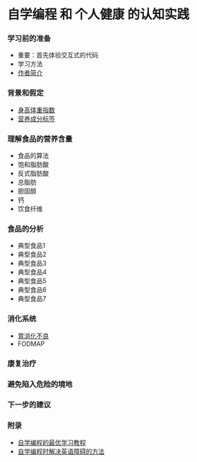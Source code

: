 # 自学编程 和 个人健康 的认知实践

### 学习前的准备

- 重要：首先体验交互式的代码
- 学习方法
- [作者简介](/chapters/章0-学习前的准备/作者简介.md)

### 背景和假定

- [身高体重指数](/chapters/章1-背景和假定/身高体重指数.md)
- [营养成分标签](/chapters/章1-背景和假定/营养成分标签.md)

### 理解食品的营养含量

- 食品的算法
- 饱和脂肪酸
- 反式脂肪酸
- 总脂肪
- 胆固醇
- 钙
- 饮食纤维

### 食品的分析

- 典型食品1
- 典型食品2
- 典型食品3
- 典型食品4
- 典型食品5
- 典型食品6
- 典型食品7

### 消化系统

- [胃消化不良](/chapters/3-digestive-system/胃消化不良.md)
- FODMAP

### 康复治疗

### 避免陷入危险的境地

### 下一步的建议

### 附录

- [自学编程的最优学习教程](/chapters/章y-附录/自学编程的最优学习教程.md)
- [自学编程时解决英语障碍的方法](/chapters/章y-附录/自学编程时解决英语障碍的方法.md)



